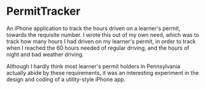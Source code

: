 PermitTracker
=============

An iPhone application to track the hours driven on a learner's permit, towards the requisite number. I wrote this out of my own need, which was to track how many hours I had driven on my learner's permit, in order to track when I reached the 60 hours needed of regular driving, and the hours of night and bad weather driving.

Although I hardly think most learner's permit holders in Pennsylvania actually abide by these requirements, it was an interesting experiment in the design and coding of a utility-style iPhone app.
